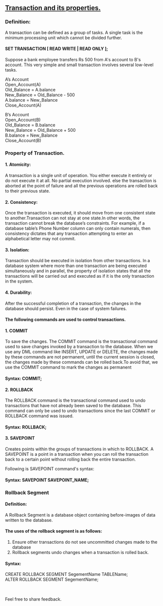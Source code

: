## [Transaction and its properties.](https://prayuja-teli.github.io/Blog/Properties)<br/>    

### Definition:<br/>

A transaction can be defined as a group of tasks. A single task is the minimum processing unit which cannot be divided further.<br/>
 
#### SET TRANSACTION [ READ WRITE | READ ONLY ];<br/>

Suppose a bank employee transfers Rs 500 from A's account to B's account. 
This very simple and small transaction involves several low-level tasks.<br/>

A’s Account<br/>
Open_Account(A)<br/>
Old_Balance = A.balance<br/>
New_Balance = Old_Balance - 500<br/>
A.balance = New_Balance<br/>
Close_Account(A)<br/>
 
B’s Account<br/>
Open_Account(B)<br/>
Old_Balance = B.balance<br/>
New_Balance = Old_Balance + 500<br/>
B.balance = New_Balance<br/>
Close_Account(B)<br/>

### Property of Transaction.<br/>

#### 1. Atomicity:<br/>

A transaction is a single unit of operation. You either execute it entirely or do not execute it at all. No partial execution involved. else the transaction is aborted at the point of failure and all the previous operations are rolled back to their previous state.<br/>

#### 2. Consistency:<br/>


Once the transaction is executed, it should move from one consistent state to another.Transaction can not stay at one state.In other words, the transaction cannot break the database’s constraints. For example, if a database table’s Phone Number column can only contain numerals, then consistency dictates that any transaction attempting to enter an alphabetical letter may not commit.<br/>


#### 3. Isolation:<br/>

Transaction should be executed in isolation from other transactions. In a database system where more than one transaction are being executed simultaneously and in parallel, the property of isolation states that all the transactions will be carried out and executed as if it is the only transaction in the system.<br/>



#### 4. Durability:<br/>

After the successful completion of a transaction, the changes in the database should persist. Even in the case of system failures.<br/>

#### The following commands are used to control transactions.<br/>

#### 1. COMMIT<br/>

To save the changes. The COMMIT command is the transactional command used to save changes invoked by a transaction to the database. When we use any DML command like INSERT, UPDATE or DELETE, the changes made by these commands are not permanent, until the current session is closed, the changes made by these commands can be rolled back.To avoid that, we use the COMMIT command to mark the changes as permanent<br/>

#### Syntax:   COMMIT;<br/>
 
#### 2. ROLLBACK<br/>

The ROLLBACK command is the transactional command used to undo transactions that have not already been saved to the database. This command can only be used to undo transactions since the last COMMIT or ROLLBACK command was issued.<br/>

#### Syntax:  ROLLBACK;<br/>

#### 3. SAVEPOINT<br/>

Creates points within the groups of transactions in which to ROLLBACK. A SAVEPOINT is a point in a transaction when you can roll the transaction back to a certain point without rolling back the entire transaction.<br/>

Following is SAVEPOINT command's syntax:  <br/>

#### Syntax:  SAVEPOINT SAVEPOINT_NAME;<br/>

### Rollback Segment


#### Definition:  

A Rollback Segment is a database object containing before-images of data written to the database.<br/>

#### The uses of the rollback segment is as follows:<br/>

1. Ensure other transactions do not see uncommitted changes made to the database<br/>
2. Rollback segments undo changes when a transaction is rolled back.<br/>

#### Syntax:<br/>

CREATE ROLLBACK SEGMENT SegementName TABLEName;<br/>
ALTER ROLLBACK SEGMENT SegementName;<br/><br/><br/>




Feel free to share feedback.














